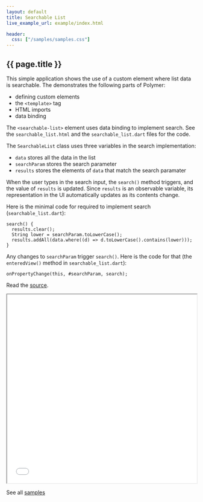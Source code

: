 ```yaml
---
layout: default
title: Searchable List
live_example_url: example/index.html

header:
  css: ["/samples/samples.css"]
---
```


## {{ page.title }}

This simple application shows the use of a custom element where list data is
searchable. The demonstrates the following parts of Polymer:

* defining custom elements
* the `<template>` tag
* HTML imports
* data binding


The `<searchable-list>` element uses data binding to implement search.
See the `searchable_list.html` and the `searchable_list.dart` files for the
code.

The `SearchableList` class uses three variables in the search implementation:

* `data` stores all the data in the list
* `searchParam` stores the search parameter
* `results` stores the elements of `data` that match the search paramater

When the user types in the search input, the `search()` method triggers, and
the value of `results` is updated.  Since `results` is an observable variable,
its representation in the UI automatically updates as its contents change.

Here is the minimal code for required to implement search
(`searchable_list.dart`):

    search() {
      results.clear();
      String lower = searchParam.toLowerCase();
      results.addAll(data.where((d) => d.toLowerCase().contains(lower)));
    }

Any changes to `searchParam` trigger  `search()`. Here is the code for that
(the `enteredView()` method in `searchable_list.dart`):

    onPropertyChange(this, #searchParam, search);

Read the
[source](https://github.com/dart-lang/sample-searchable-list).

<iframe class="running-app-frame"
        style="height:500px;width:100%;"
        src="{{page.live_example_url}}">
</iframe>

See all [samples](/samples/)
